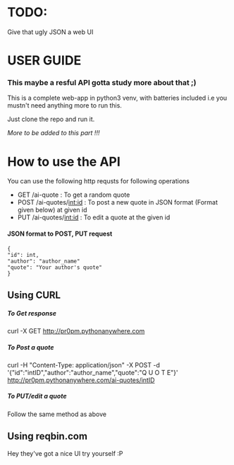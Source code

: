 # TODO: 
Give that ugly JSON a web UI

# USER GUIDE

###  This maybe a resful API gotta study more about that ;)
  
This is a complete web-app in python3 venv,
with batteries included i.e you mustn't need anything more to run this.

Just clone the repo and run it.

*More to be added to this part !!!*

# How to use the API 

You can use the following http requsts for following operations
 - GET /ai-quote : To get a random quote
 - POST /ai-quotes/<int:id> : To post a new quote in JSON format (Format given below) at given id
 - PUT  /ai-quotes/<int:id> : To edit a quote at the given id

#### JSON format to POST, PUT request
```
{
"id": int,
"author": "author_name"
"quote": "Your author's quote"
}
```

## Using CURL
##### To Get response

curl -X GET http://pr0pm.pythonanywhere.com

##### To Post a quote

curl -H "Content-Type: application/json" -X POST -d '{"id":"intID","author":"author_name","quote":"Q U O T E"}' http://pr0pm.pythonanywhere.com/ai-quotes/intID

##### To PUT/edit a quote
Follow the same method as above

## Using reqbin.com
Hey they've got a nice UI try yourself :P
